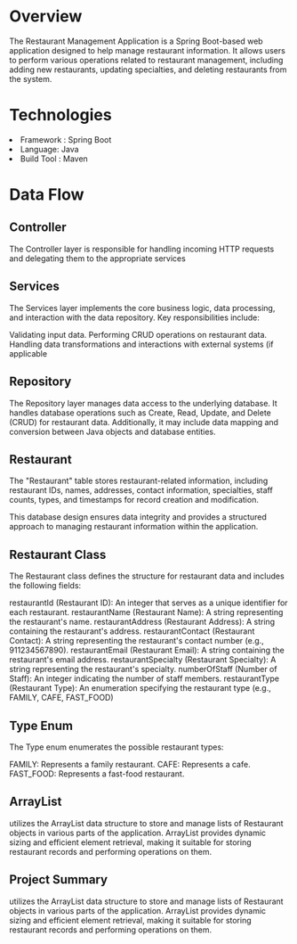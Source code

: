 # Overview
The Restaurant Management Application is a Spring Boot-based web application designed to help manage restaurant information. It allows users to perform various operations related to restaurant management, including adding new restaurants, updating specialties, and deleting restaurants from the system.

# Technologies
<li> Framework : Spring Boot </li>
<li> Language: Java </li>
<li> Build Tool : Maven </li>

# Data Flow
## Controller
The Controller layer is responsible for handling incoming HTTP requests and delegating them to the appropriate services

## Services 
The Services layer implements the core business logic, data processing, and interaction with the data repository. Key responsibilities include:

Validating input data.
Performing CRUD operations on restaurant data.
Handling data transformations and interactions with external systems (if applicable

## Repository
The Repository layer manages data access to the underlying database. It handles database operations such as Create, Read, Update, and Delete (CRUD) for restaurant data. Additionally, it may include data mapping and conversion between Java objects and database entities.

## Restaurant 
The "Restaurant" table stores restaurant-related information, including restaurant IDs, names, addresses, contact information, specialties, staff counts, types, and timestamps for record creation and modification.

This database design ensures data integrity and provides a structured approach to managing restaurant information within the application.

## Restaurant Class

The Restaurant class defines the structure for restaurant data and includes the following fields:

restaurantId (Restaurant ID): An integer that serves as a unique identifier for each restaurant.
restaurantName (Restaurant Name): A string representing the restaurant's name.
restaurantAddress (Restaurant Address): A string containing the restaurant's address.
restaurantContact (Restaurant Contact): A string representing the restaurant's contact number (e.g., 911234567890).
restaurantEmail (Restaurant Email): A string containing the restaurant's email address.
restaurantSpecialty (Restaurant Specialty): A string representing the restaurant's specialty.
numberOfStaff (Number of Staff): An integer indicating the number of staff members.
restaurantType (Restaurant Type): An enumeration specifying the restaurant type (e.g., FAMILY, CAFE, FAST_FOOD)

## Type Enum
The Type enum enumerates the possible restaurant types:

FAMILY: Represents a family restaurant.
CAFE: Represents a cafe.
FAST_FOOD: Represents a fast-food restaurant.

## ArrayList
utilizes the ArrayList data structure to store and manage lists of Restaurant objects in various parts of the application. ArrayList provides dynamic sizing and efficient element retrieval, making it suitable for storing restaurant records and performing operations on them.

## Project Summary 
utilizes the ArrayList data structure to store and manage lists of Restaurant objects in various parts of the application. ArrayList provides dynamic sizing and efficient element retrieval, making it suitable for storing restaurant records and performing operations on them.
